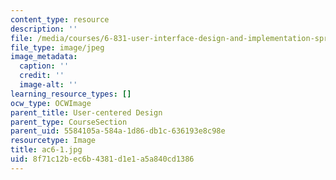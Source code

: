 ```yaml
---
content_type: resource
description: ''
file: /media/courses/6-831-user-interface-design-and-implementation-spring-2011/8f71c12bec6b4381d1e1a5a840cd1386_ac6-1.jpg
file_type: image/jpeg
image_metadata:
  caption: ''
  credit: ''
  image-alt: ''
learning_resource_types: []
ocw_type: OCWImage
parent_title: User-centered Design
parent_type: CourseSection
parent_uid: 5584105a-584a-1d86-db1c-636193e8c98e
resourcetype: Image
title: ac6-1.jpg
uid: 8f71c12b-ec6b-4381-d1e1-a5a840cd1386
---
```

